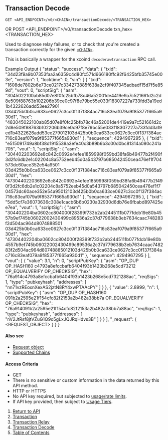 ## Transaction Decode

    GET <API_ENDPOINT>/v0/<CHAIN>/transactionDecode/<TRANSACTION_HEX>
OR
    POST <API_ENDPOINT>/v0/<CHAIN>/transactionDecode
	txn_hex=<TRANSACTION_HEX>

Used to diagnose relay failures, or to check that you're created a transaction correctly for the given [`<CHAIN>`](../../notes/chains/).

This is basically a wrapper for the xcoind `decoderawtransaction` RPC call.

Example Output
    {
        "status": "success",
        "data": {
            "txid": "34d23f9a9b07353faa2a6359c4d80fc571d666180ffc92f6425bfb35745e003e",
            "version": 1,
            "locktime": 0,
            "vin": [
                {
                    "txid": "1608de7802b6e73ce0217c334273885f638a2cf9f407345adbadf15d7f5e859d",
                    "vout": 0,
                    "scriptSig": {
                        "asm": "3045022100ab85d07e8f0fc25bfb78c46a52001de4419e9a7c521661d2c2d8e509f88763b102206b39ce0c97f8e79bc55e033f18307227a733fdd3a19ed1b4322626add53ee27901 03d425b0b0ca633ce0627c3cc0f137f384ac716c83eaf079a9f85377f665a930d1",
                        "hex": "483045022100ab85d07e8f0fc25bfb78c46a52001de4419e9a7c521661d2c2d8e509f88763b102206b39ce0c97f8e79bc55e033f18307227a733fdd3a19ed1b4322626add53ee279012103d425b0b0ca633ce0627c3cc0f137f384ac716c83eaf079a9f85377f665a930d1"
                    },
                    "sequence": 4294967295
                },
                {
                    "txid": "e515091749a8bf38d1915539a3efe40c3b89b6b3c00d0bc81314a080c241a705",
                    "vout": 1,
                    "scriptSig": {
                        "asm": "304402203692e8c842c0692e4efee1859998f059bd38fa6b49477b2f490f3d2fc6db2e1c02204c8a5752eeb45d0a543797b685042450cea476ef1f704573dc60ace352e54a9501 03d425b0b0ca633ce0627c3cc0f137f384ac716c83eaf079a9f85377f665a930d1",
                        "hex": "47304402203692e8c842c0692e4efee1859998f059bd38fa6b49477b2f490f3d2fc6db2e1c02204c8a5752eeb45d0a543797b685042450cea476ef1f704573dc60ace352e54a95012103d425b0b0ca633ce0627c3cc0f137f384ac716c83eaf079a9f85377f665a930d1"
                    },
                    "sequence": 4294967295
                },
                {
                    "txid": "5dd5cf7e36073636c308e1cacb6b6b0230a32930d6db76e6fbabd897425ee7ea",
                    "vout": 1,
                    "scriptSig": {
                        "asm": "304402204ba0602cc804000f28399f733b2ab2445111b077fdcb19e80b4557b9ef745b06022002430499c89536a2c37d779638b3eb7634caac748283f2d504ac964d8074888501 03d425b0b0ca633ce0627c3cc0f137f384ac716c83eaf079a9f85377f665a930d1",
                        "hex": "47304402204ba0602cc804000f28399f733b2ab2445111b077fdcb19e80b4557b9ef745b06022002430499c89536a2c37d779638b3eb7634caac748283f2d504ac964d80748885012103d425b0b0ca633ce0627c3cc0f137f384ac716c83eaf079a9f85377f665a930d1"
                    },
                    "sequence": 4294967295
                }
            ],
            "vout": [
                {
                    "value": 3.1,
                    "n": 0,
                    "scriptPubKey": {
                        "asm": "OP_DUP OP_HASH160 c4793a8efccbafb6404f93b1423b268e5cd73212 OP_EQUALVERIFY OP_CHECKSIG",
                        "hex": "76a914c4793a8efccbafb6404f93b1423b268e5cd7321288ac",
                        "reqSigs": 1,
                        "type": "pubkeyhash",
                        "addresses": [
                            "nn71vzREoxnXexAS2jztN8RY4xwPTAAcPY"
                        ]
                    }
                },
                {
                    "value": 2.8999,
                    "n": 1,
                    "scriptPubKey": {
                        "asm": "OP_DUP OP_HASH160 091b2a2595e21f154cfc82f2153a2b482a38bb7a OP_EQUALVERIFY OP_CHECKSIG",
                        "hex": "76a914091b2a2595e21f154cfc82f2153a2b482a38bb7a88ac",
                        "reqSigs": 1,
                        "type": "pubkeyhash",
                        "addresses": [
                            "nV2JtRsf8jtVZuG1Q9o5gLxJQJRqHdvs3B"
                        ]
                    }
                }
            ],
            "_request": {
                <REQUEST_OBJECT>
            }
        }
    }

#### Also see
* [Request object](../../notes/requestobject/)
* [Supported Chains](../../notes/chains/)

#### Access Criteria
* GET
* There is no sensitive or custom information in the data returned by this API method.
* HTTP or HTTPS
* No API key required, but subjected to [usage/rate limits](../../notes/limitsAndTiers/).
* If API key provided, then subject to [Usage Tiers](../../notes/limitsAndTiers/).


1. [Return to API](../../../)
1. [Transaction](../transaction/)
1. [Transaction Relay](../transactionRelay/)
1. [Transaction Decode](../transactionDecode/)
1. [Table of Contents](../../../../../)